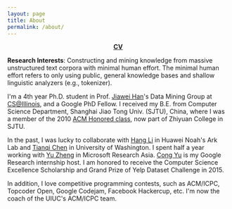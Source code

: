 ```yaml
---
layout: page
title: About
permalink: /about/
---
```

<center>
<u><b><a href="https://www.dropbox.com/s/0hhgr93imqiof9o/Jingbo_Shang_20180304.pdf?dl=1">CV</a></b></u>
</center>

**Research Interests**: Constructing and mining knowledge from massive unstructured text corpora with minimal human effort. The minimal human effort refers to only using public, general knowledge bases and shallow linguistic analyzers (e.g., tokenizer).

I'm a 4th year Ph.D. student in Prof. [Jiawei Han](http://hanj.cs.illinois.edu/)'s Data Mining Group at [CS@Illinois](https://cs.illinois.edu/), and a Google PhD Fellow. I received my B.E. from Computer Science Department, Shanghai Jiao Tong Univ. (SJTU), China, where I was a member of the 2010 [ACM Honored class](http://acm.sjtu.edu.cn/), now part of Zhiyuan College in SJTU. 

In the past, I was lucky to collaborate with [Hang Li](http://www.hangli-hl.com/index.html) in Huawei Noah's Ark Lab and [Tianqi Chen](https://homes.cs.washington.edu/~tqchen/) in University of Washington. I spent half a year working with [Yu Zheng](https://www.microsoft.com/en-us/research/people/yuzheng/) in Microsoft Research Asia. [Cong Yu](https://sites.google.com/site/congyu/home) is my Google Research internship host. I am honored to receive the Computer Science Excellence Scholarship and Grand Prize of Yelp Dataset Challenge in 2015. 

In addition, I love competitive programming contests, such as ACM/ICPC, Topcoder Open, Google Codejam, Facebook Hackercup, etc. I'm now the coach of the UIUC's ACM/ICPC team.
